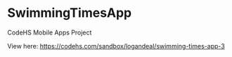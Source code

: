 # SwimmingTimesApp
CodeHS Mobile Apps Project

View here: https://codehs.com/sandbox/logandeal/swimming-times-app-3

